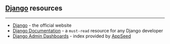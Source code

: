 ## [Django](https://www.djangoproject.com/) resources
---

- [Django](https://www.djangoproject.com/) - the official website
- [Django Documentation](https://docs.djangoproject.com/en/3.0/) - a `must-read` resource for any Django developer
- [Django Admin Dashboards](https://appseed.us/admin-dashboards/django) - index provided by [AppSeed](https://appseed.us)

<br />
